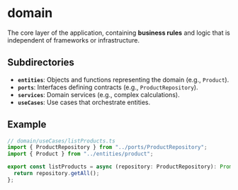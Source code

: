 # domain

The core layer of the application, containing **business rules** and logic that is independent of frameworks or infrastructure.

## Subdirectories

- **`entities`**: Objects and functions representing the domain (e.g., `Product`).
- **`ports`**: Interfaces defining contracts (e.g., `ProductRepository`).
- **`services`**: Domain services (e.g., complex calculations).
- **`useCases`**: Use cases that orchestrate entities.

## Example

```ts
// domain/useCases/listProducts.ts
import { ProductRepository } from "../ports/ProductRepository";
import { Product } from "../entities/product";

export const listProducts = async (repository: ProductRepository): Promise<Product[]> => {
  return repository.getAll();
};
```
